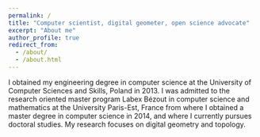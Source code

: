 ```yaml
---
permalink: /
title: "Computer scientist, digital geometer, open science advocate"
excerpt: "About me"
author_profile: true
redirect_from: 
  - /about/
  - /about.html
---
```

I obtained my engineering degree in computer science at the University of Computer
Sciences and Skills, Poland in 2013. I was admitted to the research oriented master program Labex
Bézout in computer science and mathematics at the University Paris-Est, France from where I
obtained a master degree in computer science in 2014, and where I currently pursues doctoral
studies.  My research focuses on digital geometry and topology.

